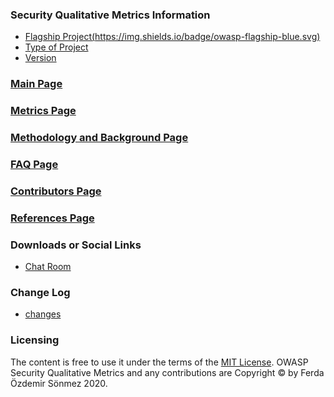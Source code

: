 ### Security Qualitative Metrics Information
* [Flagship Project(https://img.shields.io/badge/owasp-flagship-blue.svg)](https://owasp.org/projects/)
* [Type of Project](#)
* [Version ]((https://github.com/OWASP/www-project-security-qualitative-metrics/releases))

### [Main Page](https://owasp.org/www-project-security-qualitative-metrics/)
### [Metrics Page](https://owasp.org/www-project-security-qualitative-metrics/SECURITY-QUALITATIVE-METRICS.html)
### [Methodology and Background Page](https://owasp.org/www-project-security-qualitative-metrics/METHODOLOGY-AND-BACKGROUND.html)
### [FAQ Page](https://owasp.org/www-project-security-qualitative-metrics/FAQ.html)
### [Contributors Page](https://owasp.org/www-project-security-qualitative-metrics/CONTRIBUTING.html)
### [References Page](https://owasp.org/www-project-security-qualitative-metrics/REFERENCES.html/)

 
### Downloads or Social Links
* [Chat Room](owasp-www-project-security-qualitative-metrics/community)

### Change Log
* [changes](#)

### Licensing
The content is free to use it under the terms of the [MIT License](https://www.apache.org/licenses/LICENSE-2.0). OWASP  Security Qualitative Metrics and any contributions are Copyright © by Ferda Özdemir Sönmez 2020.

